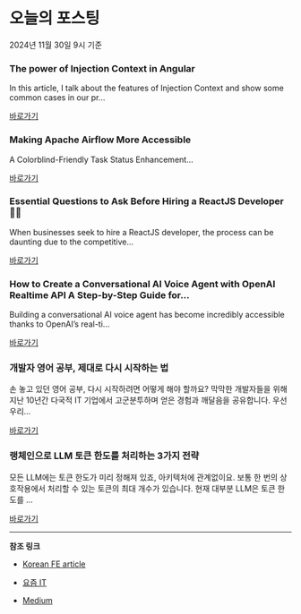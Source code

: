 # 오늘의 포스팅 
2024년 11월 30일 9시 기준 

### The power of Injection Context in Angular 

 In this article, I talk about the features of Injection Context and show some common cases in our pr... 

 [바로가기](https://medium.com/m/signin?actionUrl=https%3A%2F%2Fmedium.com%2F_%2Fbookmark%2Fp%2F41460d423c1a&operation=register&redirect=https%3A%2F%2Fmedium.com%2Fits-tinkoff%2Fthe-power-of-injection-context-in-angular-41460d423c1a&source=---recommended_stories---typescript---0-84----------------bookmark_preview----a5839b72_e89f_4039_8726_e1a5e28d7911-------) 

### Making Apache Airflow More Accessible 

 A Colorblind-Friendly Task Status Enhancement... 

 [바로가기](https://medium.com/m/signin?actionUrl=https%3A%2F%2Fmedium.com%2F_%2Fbookmark%2Fp%2F31667b55c55d&operation=register&redirect=https%3A%2F%2Fmedium.com%2Fnamilink%2Fmaking-apache-airflow-more-accessible-31667b55c55d&source=---recommended_stories---frontend---0-84----------------bookmark_preview----6b505182_b728_44db_aa44_1154c5d8e843-------) 

### Essential Questions to Ask Before Hiring a ReactJS Developer 🤔💼 

 When businesses seek to hire a ReactJS developer, the process can be daunting due to the competitive... 

 [바로가기](https://medium.com/m/signin?actionUrl=https%3A%2F%2Fmedium.com%2F_%2Fbookmark%2Fp%2Fc730451bcbc8&operation=register&redirect=https%3A%2F%2Fblog.stackademic.com%2Fessential-questions-to-ask-before-hiring-a-reactjs-developer-c730451bcbc8&source=---recommended_stories---reactjs---0-84----------------bookmark_preview----fb93e5e5_625d_48e8_9b8d_50031d4bf8e8-------) 

### How to Create a Conversational AI Voice Agent with OpenAI Realtime API A Step-by-Step Guide for… 

 Building a conversational AI voice agent has become incredibly accessible thanks to OpenAI’s real-ti... 

 [바로가기](https://medium.com/m/signin?actionUrl=https%3A%2F%2Fmedium.com%2F_%2Fbookmark%2Fp%2Ffa879dd6743c&operation=register&redirect=https%3A%2F%2Flonare.medium.com%2Fhow-to-create-a-conversational-ai-voice-agent-with-openai-realtime-api-a-step-by-step-guide-for-fa879dd6743c&source=---recommended_stories---nextjs---0-84----------------bookmark_preview----62defc52_0faa_4f13_b812_5fe31b5ba247-------) 

### 개발자 영어 공부, 제대로 다시 시작하는 법 

 손 놓고 있던 영어 공부, 다시 시작하려면 어떻게 해야 할까요? 막막한 개발자들을 위해 지난 10년간 다국적 IT 기업에서 고군분투하며 얻은 경험과 깨달음을 공유합니다. 우선 우리... 

 [바로가기](https://yozm.wishket.com/magazine/detail/2869/) 

### 랭체인으로 LLM 토큰 한도를 처리하는 3가지 전략 

 모든 LLM에는 토큰 한도가 미리 정해져 있죠, 아키텍처에 관계없이요. 보통 한 번의 상호작용에서 처리할 수 있는 토큰의 최대 개수가 있습니다. 현재 대부분 LLM은 토큰 한도를 ... 

 [바로가기](https://yozm.wishket.com/magazine/detail/2868/) 

---

**참조 링크**

- [Korean FE article](https://kofearticle.substack.com) 

- [요즘 IT](https://yozm.wishket.com/magazine) 

- [Medium](https://medium.com) 

